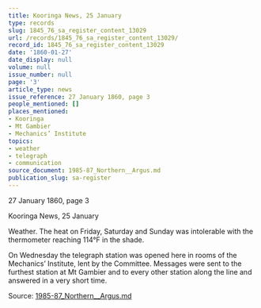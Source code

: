 ```yaml
---
title: Kooringa News, 25 January
type: records
slug: 1845_76_sa_register_content_13029
url: /records/1845_76_sa_register_content_13029/
record_id: 1845_76_sa_register_content_13029
date: '1860-01-27'
date_display: null
volume: null
issue_number: null
page: '3'
article_type: news
issue_reference: 27 January 1860, page 3
people_mentioned: []
places_mentioned:
- Kooringa
- Mt Gambier
- Mechanics’ Institute
topics:
- weather
- telegraph
- communication
source_document: 1985-87_Northern__Argus.md
publication_slug: sa-register
---
```


27 January 1860, page 3

Kooringa News, 25 January

Weather.  The heat on Friday, Saturday and Sunday was intolerable with the thermometer reaching 114°F in the shade.

On Wednesday the telegraph station was opened here in rooms of the Mechanics’ Institute, lent by the Committee.  Messages were sent to the furthest station at Mt Gambier and to every other station along the line and answered in a very short time.

Source: [1985-87_Northern__Argus.md](/downloads/markdown/1985-87_Northern__Argus.md)
